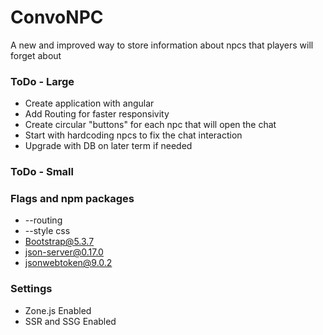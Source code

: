 # ConvoNPC
A new and improved way to store information about npcs that players will forget about

### ToDo - Large
- Create application with angular
- Add Routing for faster responsivity
- Create circular "buttons" for each npc that will open the chat
- Start with hardcoding npcs to fix the chat interaction
- Upgrade with DB on later term if needed

### ToDo - Small

### Flags and npm packages
- --routing
- --style css
- Bootstrap@5.3.7
- json-server@0.17.0
- jsonwebtoken@9.0.2

### Settings
- Zone.js Enabled
- SSR and SSG Enabled